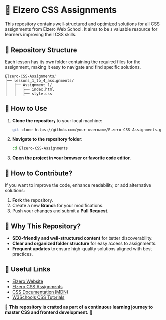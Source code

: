 # 📌 Elzero CSS Assignments

This repository contains well-structured and optimized solutions for all CSS assignments from Elzero Web School. It aims to be a valuable resource for learners improving their CSS skills.

## 📂 Repository Structure
Each lesson has its own folder containing the required files for the assignment, making it easy to navigate and find specific solutions.

```
Elzero-CSS-Assignments/
│── lessons_1_to_4_assignments/
│   ├── Assignment_1/
│   │   ├── index.html
│   │   ├── style.css
```

## 📜 How to Use
1. **Clone the repository** to your local machine:
   ```bash
   git clone https://github.com/your-username/Elzero-CSS-Assignments.git
   ```
2. **Navigate to the repository folder**:
   ```bash
   cd Elzero-CSS-Assignments
   ```
3. **Open the project in your browser or favorite code editor.**

## 🚀 How to Contribute?
If you want to improve the code, enhance readability, or add alternative solutions:
1. **Fork** the repository.
2. Create a new **Branch** for your modifications.
3. Push your changes and submit a **Pull Request**.

## 🎯 Why This Repository?
- **SEO-friendly and well-structured content** for better discoverability.
- **Clear and organized folder structure** for easy access to assignments.
- **Frequent updates** to ensure high-quality solutions aligned with best practices.

## 🔗 Useful Links
- [Elzero Website](https://elzero.org/)
- [Elzero CSS Assignments](https://elzero.org/category/assignments/css-assignments/)
- [CSS Documentation (MDN)](https://developer.mozilla.org/en-US/docs/Web/CSS)
- [W3Schools CSS Tutorials](https://www.w3schools.com/css/)

📌 **This repository is crafted as part of a continuous learning journey to master CSS and frontend development.** 🚀


